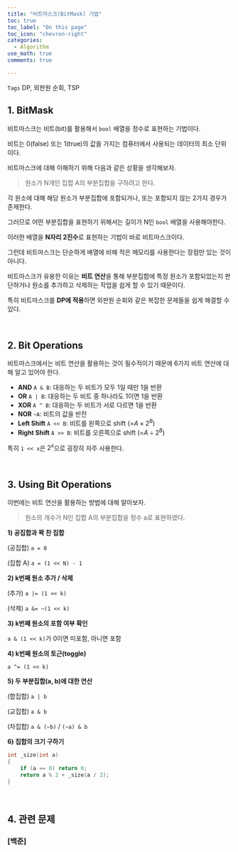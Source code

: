 ```yaml
---
title: "비트마스크(BitMask) 기법"
toc: true
toc_label: "On this page"
toc_icon: "chevron-right"
categories:    
  - Algorithm
use_math: true
comments: true

---
```


`Tags` DP, 외판원 순회, TSP

## 1. BitMask

비트마스크는 비트(bit)를 활용해서 `bool` 배열을 정수로 표현하는 기법이다.

비트는 0(false) 또는 1(true)의 값을 가지는 컴퓨터에서 사용되는 데이터의 최소 단위이다.

비트마스크에 대해 이해하기 위해 다음과 같은 상황을 생각해보자.

> 원소가 N개인 집합 A의 부분집합을 구하려고 한다.

각 원소에 대해 해당 원소가 부분집합에 포함되거나, 또는 포함되지 않는 2가지 경우가 존재한다.

그러므로 어떤 부분집합을 표현하기 위해서는 길이가 N인 `bool` 배열을 사용해야한다.

이러한 배열을 **N자리 2진수**로 표현하는 기법이 바로 비트마스크이다.

그런데 비트마스크는 단순하게 배열에 비해 적은 메모리를 사용한다는 장점만 있는 것이 아니다.

비트마스크가 유용한 이유는 **비트 연산**을 통해 부분집합에 특정 원소가 포함되었는지 판단하거나 원소를 추가하고 삭제하는 작업을 쉽게 할 수 있기 때문이다.

특히 비트마스크를 **DP에 적용**하면 외판원 순회와 같은 복잡한 문제들을 쉽게 해결할 수 있다.

<br/>

## 2. Bit Operations

비트마스크에서는 비트 연산을 활용하는 것이 필수적이기 때문에 6가지 비트 연산에 대해 알고 있어야 한다.

- **AND** `A & B`: 대응하는 두 비트가 모두 1일 때만 1을 반환
- **OR** `A | B`: 대응하는 두 비트 중 하나라도 1이면 1을 반환
- **XOR** `A ^ B`: 대응하는 두 비트가 서로 다르면 1을 반환
- **NOR** `~A`: 비트의 값을 반전
- **Left Shift** `A << B`: 비트를 왼쪽으로 shift (=$A \times 2^B$)
- **Right Shift** `A >> B`: 비트를 오른쪽으로 shift (=$A \div 2^B$)

특히 `1 << x`은 $2^x$으로 굉장히 자주 사용한다.

<br/>

## 3. Using Bit Operations

이번에는 비트 연산을 활용하는 방법에 대해 알아보자.

> 원소의 개수가 N인 집합 A의 부분집합을 정수 a로 표현하였다.

**1) 공집합과 꽉 찬 집합**

(공집합) `a = 0`

(집합 A) `a = (1 << N) - 1`

**2) k번째 원소 추가 / 삭제**

(추가) `a |= (1 << k)`

(삭제) `a &= ~(1 << k)`

**3) k번째 원소의 포함 여부 확인**

`a & (1 << k)`가 0이면 미포함, 아니면 포함

**4) k번째 원소의 토근(toggle)**

`a ^= (1 << k)`

**5) 두 부분집합(a, b)에 대한 연산**

(합집합) `a | b`

(교집합) `a & b`

(차집합) `a & (~b)` / `(~a) & b`

**6) 집합의 크기 구하기**

```cpp
int _size(int a)
{
    if (a == 0) return 0;
    return a % 2 + _size(a / 2);
}
```

<br/>

## 4. 관련 문제

### [백준] 




